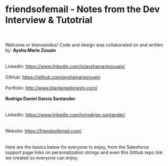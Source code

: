 # friendsofemail - Notes from the Dev Interview & Tutotrial
<br><br>
Welcome or bienvenidos! Code and design was collaborated on and written by: 
<b>Aysha Marie Zouain</b><br><br>    
LinkedIn: https://www.linkedin.com/in/ayshamariezouain/<br><br> 
GitHub: https://github.com/ayshamariezouain <br><br>
Portfolio: http://www.blackenedonesty.com/ <br><br> 
<b>Rodrigo Daniel García Santander</b> 
<br><br>    
LinkedIn: https://www.linkedin.com/in/rodrigo-santander/<br><br>    
Website: https://friendsofemail.com/<br><br>    
Here are the basics below for everyone to enjoy, from the Salesforce support page links on personalization strings and even this Github repo link we created so everyone can enjoy.             
				
